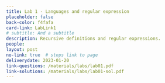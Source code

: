 ```yaml
---
title: Lab 1 - Languages and regular expression
placeholder: false
back-color: f4fafa
card-link: LabLink1
# subtitle: And a subtitle
description: Recursive definitions and regular expressions.  
people:
layout: post
no-link: true  # stops link to page 
deliverydate: 2023-01-20
link-questions: /materials/labs/lab01.pdf
link-solutions: /materials/labs/lab01-sol.pdf
---
```










